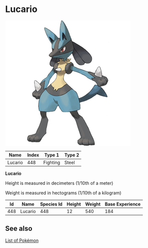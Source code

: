 # Lucario


![Lucario](images/448.png)

| **Name** | **Index** | **Type 1** | **Type 2** |
|----|----|----|----|
| Lucario | 448 | Fighting | Steel  |

**Lucario** 


Height is measured in decimeters (1/10th of a meter)

Weight is measured in hectograms (1/10th of a kilogram)

| **Id** | **Name** | **Species Id** | **Height** | **Weight** | **Base Experience** |
|--------|----------|----------------|------------|------------|---------------------|
| 448 | Lucario | 448 | 12 | 540 | 184 |


## See also

[List of Pokémon](../pokemon.md)
